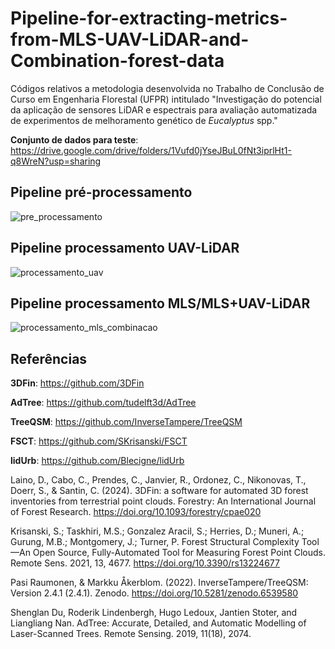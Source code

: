 # Pipeline-for-extracting-metrics-from-MLS-UAV-LiDAR-and-Combination-forest-data
Códigos relativos a metodologia desenvolvida no Trabalho de Conclusão de Curso em Engenharia Florestal (UFPR) intitulado "Investigação do potencial da aplicação de sensores LiDAR e espectrais para avaliação automatizada de experimentos de melhoramento genético de *Eucalyptus* spp."

**Conjunto de dados para teste**: https://drive.google.com/drive/folders/1Vufd0jYseJBuL0fNt3iprlHt1-q8WreN?usp=sharing

## Pipeline pré-processamento
![pre_processamento](https://github.com/user-attachments/assets/614b2193-18a0-48da-a775-fc83e5129031)


## Pipeline processamento UAV-LiDAR
![processamento_uav](https://github.com/user-attachments/assets/49507810-5168-465e-b89f-32d4ef9ee6bf)


## Pipeline processamento MLS/MLS+UAV-LiDAR
![processamento_mls_combinacao](https://github.com/user-attachments/assets/ae768326-72b7-4004-894b-4a0cec574f11)


## Referências
**3DFin**: https://github.com/3DFin

**AdTree**: https://github.com/tudelft3d/AdTree

**TreeQSM**: https://github.com/InverseTampere/TreeQSM

**FSCT**: https://github.com/SKrisanski/FSCT

**lidUrb**: https://github.com/Blecigne/lidUrb


Laino, D., Cabo, C., Prendes, C., Janvier, R., Ordonez, C., Nikonovas, T., Doerr, S., & Santin, C. (2024). 3DFin: a software for automated 3D forest inventories from terrestrial point clouds. Forestry: An International Journal of Forest Research. https://doi.org/10.1093/forestry/cpae020

Krisanski, S.; Taskhiri, M.S.; Gonzalez Aracil, S.; Herries, D.; Muneri, A.; Gurung, M.B.; Montgomery, J.; Turner, P. Forest Structural Complexity Tool—An Open Source, Fully-Automated Tool for Measuring Forest Point Clouds. Remote Sens. 2021, 13, 4677. https://doi.org/10.3390/rs13224677

Pasi Raumonen, & Markku Åkerblom. (2022). InverseTampere/TreeQSM: Version 2.4.1 (2.4.1). Zenodo. https://doi.org/10.5281/zenodo.6539580

Shenglan Du, Roderik Lindenbergh, Hugo Ledoux, Jantien Stoter, and Liangliang Nan. AdTree: Accurate, Detailed, and Automatic Modelling of Laser-Scanned Trees. Remote Sensing. 2019, 11(18), 2074.
